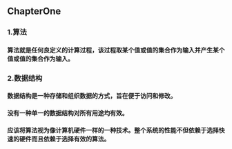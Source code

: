 ## ChapterOne

### 1.算法

#### 算法就是任何良定义的计算过程，该过程取某个值或值的集合作为输入并产生某个值或值的集合作为输入。

### 2.数据结构

#### 数据结构是一种存储和组织数据的方式，旨在便于访问和修改。

#### 没有一种单一的数据结构对所有用途均有效。

#### 应该将算法视为像计算机硬件一样的一种技术。整个系统的性能不但依赖于选择快速的硬件而且依赖于选择有效的算法。